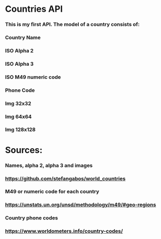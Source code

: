 # Countries API
### This is my first API. The model of a country consists of:
### Country Name
### ISO Alpha 2
### ISO Alpha 3
### ISO M49 numeric code
### Phone Code
### Img 32x32
### Img 64x64
### Img 128x128

# Sources:

### Names, alpha 2, alpha 3 and images
### https://github.com/stefangabos/world_countries
### M49 or numeric code for each country 
### https://unstats.un.org/unsd/methodology/m49/#geo-regions
### Country phone codes
### https://www.worldometers.info/country-codes/
